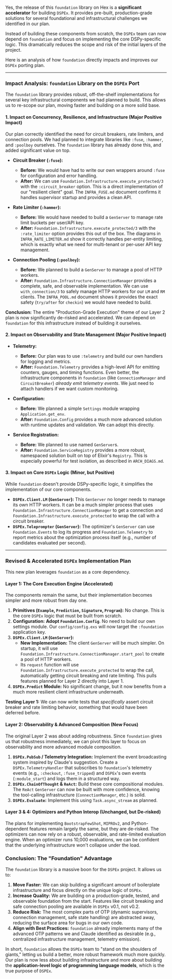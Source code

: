 Yes, the release of this `foundation` library on Hex is a **significant accelerator** for building `DSPEx`. It provides pre-built, production-grade solutions for several foundational and infrastructural challenges we identified in our plan.

Instead of building these components from scratch, the `DSPEx` team can now depend on `foundation` and focus on implementing the core DSPy-specific logic. This dramatically reduces the scope and risk of the initial layers of the project.

Here is an analysis of how `foundation` directly impacts and improves our `DSPEx` porting plan.

---

### **Impact Analysis: `foundation` Library on the `DSPEx` Port**

The `foundation` library provides robust, off-the-shelf implementations for several key infrastructural components we had planned to build. This allows us to re-scope our plan, moving faster and building on a more solid base.

#### **1. Impact on Concurrency, Resilience, and Infrastructure (Major Positive Impact)**

Our plan correctly identified the need for circuit breakers, rate limiters, and connection pools. We had planned to integrate libraries like `:fuse`, `:hammer`, and `:poolboy` ourselves. The `foundation` library has already done this, and added significant value on top.

*   **Circuit Breaker (`:fuse`):**
    *   **Before:** We would have had to write our own wrappers around `:fuse` for configuration and error handling.
    *   **After:** We can use `Foundation.Infrastructure.execute_protected/3` with the `:circuit_breaker` option. This is a direct implementation of our "resilient client" goal. The `INFRA_FUSE.md` document confirms it handles supervisor startup and provides a clean API.

*   **Rate Limiter (`:hammer`):**
    *   **Before:** We would have needed to build a `GenServer` to manage rate limit buckets per user/API key.
    *   **After:** `Foundation.Infrastructure.execute_protected/3` with the `:rate_limiter` option provides this out of the box. The diagrams in `INFRA_RATE_LIMITER.md` show it correctly handles per-entity limiting, which is exactly what we need for multi-tenant or per-user API key management.

*   **Connection Pooling (`:poolboy`):**
    *   **Before:** We planned to build a `GenServer` to manage a pool of HTTP workers.
    *   **After:** `Foundation.Infrastructure.ConnectionManager` provides a complete, safe, and observable implementation. We can use `with_connection/3` to safely manage HTTP workers for our `LM` and `RM` clients. The `INFRA_POOL.md` document shows it provides the exact safety (`try/after` for `checkin`) we would have needed to build.

**Conclusion:** The entire "Production-Grade Execution" theme of our Layer 2 plan is now significantly de-risked and accelerated. We can depend on `foundation` for this infrastructure instead of building it ourselves.

#### **2. Impact on Observability and State Management (Major Positive Impact)**

*   **Telemetry:**
    *   **Before:** Our plan was to use `:telemetry` and build our own handlers for logging and metrics.
    *   **After:** `Foundation.Telemetry` provides a high-level API for emitting counters, gauges, and timing functions. Even better, the infrastructure components in `foundation` (like `ConnectionManager` and `CircuitBreaker`) *already emit telemetry events*. We just need to attach handlers if we want custom monitoring.

*   **Configuration:**
    *   **Before:** We planned a simple `Settings` module wrapping `Application.get_env`.
    *   **After:** `Foundation.Config` provides a much more advanced solution with runtime updates and validation. We can adopt this directly.

*   **Service Registration:**
    *   **Before:** We planned to use named `GenServer`s.
    *   **After:** `Foundation.ServiceRegistry` provides a more robust, namespaced solution built on top of Elixir's `Registry`. This is especially powerful for test isolation, as described in `ARCH_DIAGS.md`.

#### **3. Impact on Core `DSPEx` Logic (Minor, but Positive)**

While `foundation` doesn't provide DSPy-specific logic, it simplifies the implementation of our core components.

*   **`DSPEx.Client.LM` (`GenServer`):** This `GenServer` no longer needs to manage its own HTTP workers. It can be a much simpler process that uses `Foundation.Infrastructure.ConnectionManager` to get a connection and `Foundation.Infrastructure.execute_protected` to wrap the call with a circuit breaker.
*   **`DSPEx.Teleprompter` (`GenServer`):** The optimizer's `GenServer` can use `Foundation.Events` to log its progress and `Foundation.Telemetry` to report metrics about the optimization process itself (e.g., number of candidates evaluated per second).

---

### **Revised & Accelerated `DSPEx` Implementation Plan**

This new plan leverages `foundation` as a core dependency.

#### **Layer 1: The Core Execution Engine (Accelerated)**

The components remain the same, but their implementation becomes simpler and more robust from day one.

1.  **Primitives (`Example`, `Prediction`, `Signature`, `Program`):** No change. This is the core `DSPEx` logic that must be built from scratch.
2.  **Configuration:** **Adopt `Foundation.Config`**. No need to build our own settings module. Our `config/config.exs` will now target the `:foundation` application key.
3.  **`DSPEx.Client.LM` (`GenServer`):**
    *   **New Implementation:** The client `GenServer` will be much simpler. On startup, it will use `Foundation.Infrastructure.ConnectionManager.start_pool` to create a pool of HTTP workers.
    *   Its `request` function will use `Foundation.Infrastructure.execute_protected` to wrap the call, automatically getting circuit breaking and rate limiting. This pulls features planned for Layer 2 directly into Layer 1.
4.  **`DSPEx.Predict` Module:** No significant change, but it now benefits from a much more resilient client infrastructure underneath.

**Testing Layer 1:** We can now write tests that *specifically* assert circuit breaker and rate limiting behavior, something that would have been deferred before.

#### **Layer 2: Observability & Advanced Composition (New Focus)**

The original Layer 2 was about adding robustness. Since `foundation` gives us that robustness immediately, we can pivot this layer to focus on observability and more advanced module composition.

1.  **`DSPEx.PubSub` / Telemetry Integration:** Implement the event broadcasting system inspired by Claude's suggestion. Create a `DSPEx.TelemetryHandler` that subscribes to `foundation`'s telemetry events (e.g., `:checkout`, `:fuse_tripped`) and `DSPEx`'s own events (`:module_start`) and logs them in a structured way.
2.  **`DSPEx.ChainOfThought` & `ReAct`:** Build these core compositional modules. The `ReAct` `GenServer` can now be built with more confidence, knowing the tool-calling infrastructure (`ConnectionManager`, etc.) is solid.
3.  **`DSPEx.Evaluate`:** Implement this using `Task.async_stream` as planned.

#### **Layer 3 & 4: Optimizers and Python Interop (Unchanged, but De-risked)**

The plans for implementing `BootstrapFewShot`, `MIPROv2`, and Python-dependent features remain largely the same, but they are de-risked. The optimizers can now rely on a robust, observable, and rate-limited evaluation engine. When an optimizer runs 10,000 evaluations, we can be confident that the underlying infrastructure won't collapse under the load.

### **Conclusion: The "Foundation" Advantage**

The `foundation` library is a massive boon for the `DSPEx` project. It allows us to:

1.  **Move Faster:** We can skip building a significant amount of boilerplate infrastructure and focus directly on the unique logic of `DSPEx`.
2.  **Increase Quality:** We are building on a production-grade, tested, and observable foundation from the start. Features like circuit breaking and safe connection pooling are available in `DSPEx` v0.1, not v0.2.
3.  **Reduce Risk:** The most complex parts of OTP (dynamic supervisors, connection management, safe state handling) are abstracted away, reducing the surface area for bugs in our own code.
4.  **Align with Best Practices:** `foundation` already implements many of the advanced OTP patterns we and Claude identified as desirable (e.g., centralized infrastructure management, telemetry emission).

In short, `foundation` allows the `DSPEx` team to "stand on the shoulders of giants," letting us build a better, more robust framework much more quickly. Our plan is now less about building infrastructure and more about building the **application-level logic of programming language models**, which is the true purpose of `DSPEx`.
